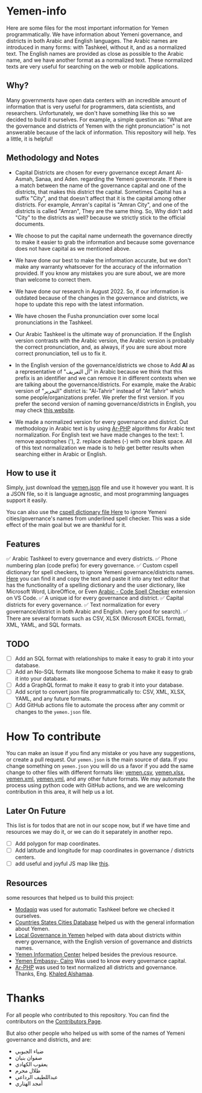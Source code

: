 # Yemen-info

Here are some files for the most important information for Yemen programmatically. We have information about Yemeni governance, and districts in both Arabic and English languages.
The Arabic names are introduced in many forms: with Tashkeel, without it, and as a normalized text.
The English names are provided as close as possible to the Arabic name, and we have another format as a normalized text. These normalized texts are very useful for searching on the web or mobile applications.

## Why?

Many governments have open data centers with an incredible amount of information that is very useful for programmers, data scientists, and researchers. Unfortunately, we don't have something like this so we decided to build it ourselves.
For example, a simple question as: "What are the governance and districts of Yemen with the right pronunciation" is not answerable because of the lack of information.
This repository will help. Yes a little, it is helpful!

## Methodology and Notes

- Capital Districts are chosen for every governance except Amant Al-Asmah, Sanaa, and Aden. regarding the Yemeni governorate. If there is a match between the name of the governance capital and one of the districts, that makes this district the capital. Sometimes Capital has a suffix "City", and that doesn't affect that it is the capital among other districts. For example, Amran's capital is "Amran City", and one of the districts is called "Amran", They are the same thing. So, Why didn't add "City" to the districts as well? because we strictly stick to the official documents.

- We choose to put the capital name underneath the governance directly to make it easier to grab the information and because some governance does not have capital as we mentioned above.

- We have done our best to make the information accurate, but we don't make any warranty whatsoever for the accuracy of the information provided. If you know any mistakes you are sure about, we are more than welcome to correct them.

- We have done our research in August 2022. So, if our information is outdated because of the changes in the governance and districts, we hope to update this repo with the latest information.

- We have chosen the Fusha pronunciation over some local pronunciations in the Tashkeel.

- Our Arabic Tashkeel is the ultimate way of pronunciation. If the English version contrasts with the Arabic version, the Arabic version is probably the correct pronunciation, and, as always, if you are sure about more correct pronunciation, tell us to fix it.

- In the English version of the governance/districts we chose to Add **Al** as a representative of "أل التعريف" in Arabic because we think that this prefix is an identifier and we can remove it in different contexts when we are talking about the governance/districts. For example, make the Arabic version of "التحرير" district is: "Al-Tahrir" instead of "At Tahrir" which some people/organizations prefer. We prefer the first version. If you prefer the second version of naming governance/districts in English, you may check [this website](https://yemenlg.org/governorates/).

- We made a normalized version for every governance and district. Out methodology in Arabic text is by using [Ar-PHP](https://ar-php.org/github/examples/standard.php) algorithms for Arabic text normalization. For English text we have made changes to the text: 1. remove apostrophes ('), 2. replace dashes (-) with one blank space. All of this text normalization we made is to help get better results when searching either in Arabic or English.

## How to use it

Simply, just download the [yemen.json](https://github.com/Yemeni-Open-Source/Yemen-info/blob/main/yemen.json) file and use it however you want. It is a JSON file, so it is language agnostic, and most programming languages support it easily.

You can also use the [cspell dictionary file Here](https://github.com/Yemeni-Open-Source/Yemen-info/blob/main/.cspell/custom-dictionary-workspace.txt) to ignore Yemeni cities/governance's names from underlined spell checker. This was a side effect of the main goal but we are thankful for it.

## Features

✅ Arabic Tashkeel to every governance and every districts.
✅ Phone numbering plan (code prefix) for every governance.
✅ Custom cspell dictionary for spell checkers, to ignore Yemeni governance/districts names.
[Here](https://github.com/Yemeni-Open-Source/Yemen-info/blob/main/.cspell/custom-dictionary-workspace.txt) you can find it and copy the text and paste it into any text editor that has the functionality of a spelling dictionary and the user dictionary, like Microsoft Word, LibreOffice, or Even [Arabic - Code Spell Checker](https://marketplace.visualstudio.com/items?itemName=streetsidesoftware.code-spell-checker-arabic) extension on VS Code.
✅ A unique id for every governance and district.
✅ Capital districts for every governance.
✅ Text normalization for every governance/district in both Arabic and English. (very good for search).
✅ There are several formats such as CSV, XLSX (Microsoft EXCEL format), XML, YAML, and SQL formats.

## TODO

- [ ] Add an SQL format with relationships to make it easy to grab it into your database.
- [ ] Add an No-SQL formats like mongoose Schema to make it easy to grab it into your database.
- [ ] Add a GraphQL format to make it easy to grab it into your database.
- [ ] Add script to convert json file programmatically to: CSV, XML, XLSX, YAML, and any future formats.
- [ ] Add GitHub actions file to automate the process after any commit or changes to the `yemen.json` file.

# How To contribute

You can make an issue if you find any mistake or you have any suggestions, or create a pull request. Our `yemen.json` is the main source of data. If you change something on `yemen.json` you will do us a favor if you add the same change to other files with different formats like: [yemen.csv]('./other-formats/yemen.csv'), [yemen.xlsx](./other-formats/yemen.xlsx), [yemen.xml](./other-formats/yemen.xml), [yemen.yml]('./other-formats/yemen.yml'), and any other future formats.
We may automate the process using python code with GitHub actions, and we are welcoming contribution in this area, it will help us a lot.

## Later On Future

This list is for todos that are not in our scope now, but if we have time and resources we may do it, or we can do it separately in another repo.

- [ ] Add polygon for map coordinates.
- [ ] Add latitude and longitude for map coordinates in governance / districts centers.
- [ ] add useful and joyful JS map like [this](https://yemenlg.org/ar/).

## Resources

some resources that helped us to build this project:

- [Modaqiq](https://dictionary.alc.ae/modaqiq) was used for automatic Tashkeel before we checked it ourselves.
- [Countries States Cities Database](https://github.com/dr5hn/countries-states-cities-database) helped us with the general information about Yemen.
- [Local Governance in Yemen](https://yemenlg.org/ar/%d8%a7%d9%84%d9%85%d8%ad%d8%a7%d9%81%d8%b8%d8%a7%d8%aa/) helped with data about districts within every governance, with the English version of governance and districts names.
- [Yemen Information Center](https://yemen-nic.info/yemen/gover/) helped besides the previous resource.
- [Yemen Embassy- Cairo](http://www.yemenembassy-cairo.com/aboutyemen6.asp) Was used to know every governance capital.
- [Ar-PHP](https://github.com/khaled-alshamaa/ar-php) was used to text normalized all districts and governance. Thanks, Eng. [Khaled Alshamaa](https://github.com/khaled-alshamaa).

# Thanks

For all people who contributed to this repository. You can find the contributors on the [Contributors Page](https://github.com/Yemeni-Open-Source/Yemen-info/graphs/contributors).

But also other people who helped us with some of the names of Yemeni governance and districts, and are:

- ضياء الجبوبي
- صفوان بنيان
- يعقوب الكهادي
- طلال محرم
- عبداللطيف الرداعي
- أمجد الهتاري
